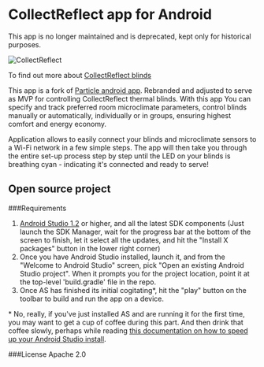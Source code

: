# CollectReflect app for Android

This app is no longer maintained and is deprecated, kept only for historical purposes.

![CollectReflect](https://raw.githubusercontent.com/Jurevic/CR_blinds_app/master/img/screens.png)

To find out more about [CollectReflect blinds](http://www.sva.lt/en/catalog/collect-reflec-thermal-blinds/)

This app is a fork of [Particle android app](https://github.com/particle-iot/photon-tinker-android).
Rebranded and adjusted to serve as MVP for controlling CollectReflect thermal blinds. With this app
You can specify and track preferred room microclimate parameters, control blinds manually or 
automatically, individually or in groups, ensuring highest comfort and energy economy.

Application allows to easily connect your blinds and microclimate sensors to a Wi-Fi network in a
few simple steps. The app will then take you through the entire set-up process step by step until
the LED on your blinds is breathing cyan - indicating it's connected and ready to serve!

## Open source project

###Requirements

1. [Android Studio 1.2](http://developer.android.com/sdk/index.html) or higher, and all the latest
SDK components (Just launch the SDK Manager, wait for the progress bar at the bottom of the screen
to finish, let it select all the updates, and hit the "Install X packages" button in the lower right
corner)
2. Once you have Android Studio installed, launch it, and from the "Welcome to Android Studio"
screen, pick "Open an existing Android Studio project".  When it prompts you for the project
location, point it at the top-level 'build.gradle' file in the repo.
3. Once AS has finished its initial cogitating\*, hit the "play" button on the toolbar to build and
run the app on a device.

\* No, really, if you've just installed AS and are running it for the first time, you may want to
get a cup of coffee during this part.  And then drink that coffee slowly, perhaps while
reading [this documentation on how to speed up your Android Studio install](http://tools.android.com/tech-docs/configuration#TOC-Increasing-IDE-Memory).

###License
Apache 2.0
